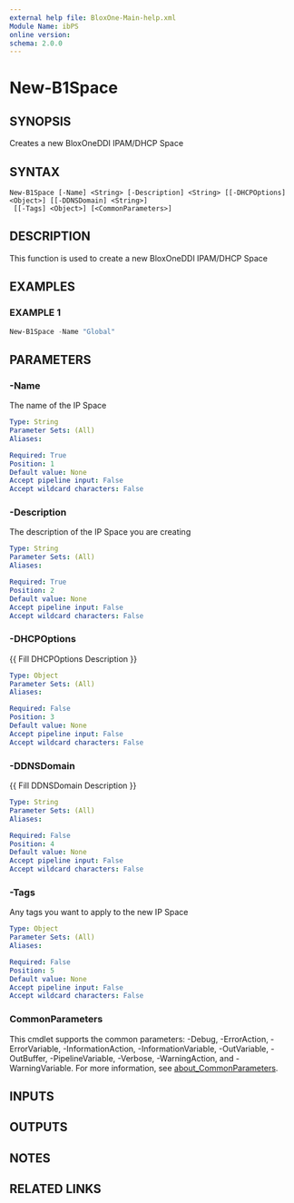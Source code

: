 ```yaml
---
external help file: BloxOne-Main-help.xml
Module Name: ibPS
online version:
schema: 2.0.0
---
```


# New-B1Space

## SYNOPSIS
Creates a new BloxOneDDI IPAM/DHCP Space

## SYNTAX

```
New-B1Space [-Name] <String> [-Description] <String> [[-DHCPOptions] <Object>] [[-DDNSDomain] <String>]
 [[-Tags] <Object>] [<CommonParameters>]
```

## DESCRIPTION
This function is used to create a new BloxOneDDI IPAM/DHCP Space

## EXAMPLES

### EXAMPLE 1
```powershell
New-B1Space -Name "Global"
```

## PARAMETERS

### -Name
The name of the IP Space

```yaml
Type: String
Parameter Sets: (All)
Aliases:

Required: True
Position: 1
Default value: None
Accept pipeline input: False
Accept wildcard characters: False
```

### -Description
The description of the IP Space you are creating

```yaml
Type: String
Parameter Sets: (All)
Aliases:

Required: True
Position: 2
Default value: None
Accept pipeline input: False
Accept wildcard characters: False
```

### -DHCPOptions
{{ Fill DHCPOptions Description }}

```yaml
Type: Object
Parameter Sets: (All)
Aliases:

Required: False
Position: 3
Default value: None
Accept pipeline input: False
Accept wildcard characters: False
```

### -DDNSDomain
{{ Fill DDNSDomain Description }}

```yaml
Type: String
Parameter Sets: (All)
Aliases:

Required: False
Position: 4
Default value: None
Accept pipeline input: False
Accept wildcard characters: False
```

### -Tags
Any tags you want to apply to the new IP Space

```yaml
Type: Object
Parameter Sets: (All)
Aliases:

Required: False
Position: 5
Default value: None
Accept pipeline input: False
Accept wildcard characters: False
```

### CommonParameters
This cmdlet supports the common parameters: -Debug, -ErrorAction, -ErrorVariable, -InformationAction, -InformationVariable, -OutVariable, -OutBuffer, -PipelineVariable, -Verbose, -WarningAction, and -WarningVariable. For more information, see [about_CommonParameters](http://go.microsoft.com/fwlink/?LinkID=113216).

## INPUTS

## OUTPUTS

## NOTES

## RELATED LINKS

